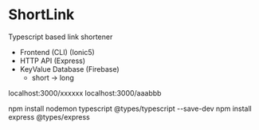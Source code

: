 # ShortLink

Typescript based link shortener

- Frontend (CLI) (Ionic5)
- HTTP API (Express)
- KeyValue Database (Firebase)
  - short -> long

localhost:3000/xxxxxx
localhost:3000/aaabbb



npm install nodemon typescript @types/typescript --save-dev
npm install express @types/express